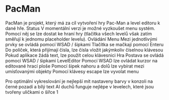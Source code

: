 # PacMan
PacMan je projekt, který má za cíl vytvoření hry Pac-Man a level editoru k dané hře.
Status
	V momentální verzi je možné vyzkoušet menu systém.
	Pomocí něj se lze dostat ke hraní hry (tlačítka všech levelů však zatím směřují k jednomu placeholder levelu).
Ovládání
	Menu
		Mezi jednotlivými prvky se ovládá pomocí WSAD / šipkami
		Tlačítka se mačkají pomocí Enteru
		Do políček, která přijímají čísla, lze čísla vložit jakýmkoliv číselnou klávesou
		Pokud aplikace žádá text, lze použít celou klávesnici
	Hra
		Postava se ovládá pomocí WSAD / šipkami
	LevelEditor
		Pomocí WSAD lze ovládat kurzor na editované hrací ploše
		Pomocí šipek nahoru a dolů lze vybírat mezi umísťovanými objekty
		Pomocí klávesy escape lze vyvolat menu
		

Pro optimální vykreslování je nejlepší mít nastaveny barvy v konzoli na černé pozadí a bílý text
AI duchů funguje nejlépe v levelech, které jsou tvořeny uličkami o šířce 1
